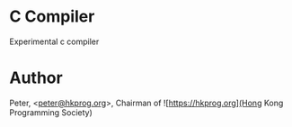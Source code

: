 # C Compiler

Experimental c compiler

# Author

Peter, \<peter@hkprog.org>, Chairman of ![https://hkprog.org](Hong Kong Programming Society)


